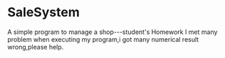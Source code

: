 SaleSystem
==========

A simple program to manage a shop---student's Homework
I met many problem when executing my program,i got many numerical result wrong,please help.
